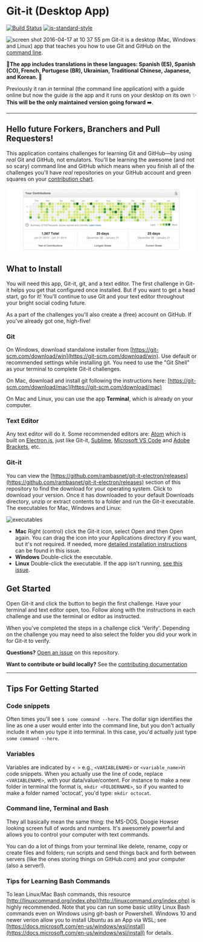 # Git-it (Desktop App)

[![Build Status](https://travis-ci.org/jlord/git-it-electron.svg?branch=master)](https://travis-ci.org/jlord/git-it-electron) [![js-standard-style](https://img.shields.io/badge/code%20style-standard-brightgreen.svg)](http://standardjs.com/)

![screen shot 2016-04-17 at 10 37 55 pm](https://cloud.githubusercontent.com/assets/1305617/14594613/23873f64-04ed-11e6-9d3b-72f424dd0842.png)
Git-it is a desktop (Mac, Windows and Linux) app that teaches you how to use Git and GitHub on the [command line](https://en.wikipedia.org/wiki/Command-line_interface).

**🚩The app includes translations in these languages: Spanish (ES), Spanish (CO), French, Portugese (BR), Ukrainian, Traditional Chinese, Japanese, and Korean. 🚩**

Previously it ran _in_ terminal (the command line application) with a guide online but now the guide _is_ the app and it runs on your desktop on its own :sparkles: **This will be the only maintained version going forward** :arrow_right:.

---
## Hello future Forkers, Branchers and Pull Requesters!

This application contains challenges for learning Git and GitHub—by using _real_ Git and GitHub, not emulators. You'll be learning the awesome (and not so scary) command line and GitHub which means when you finish all of the challenges you'll have _real_ repositories on your GitHub account and green squares on your [contribution chart](https://github.com/blog/1360-introducing-contributions).

![contributions](https://raw.githubusercontent.com/jlord/git-it/master/ghcc.png)

## What to Install

You will need this app, Git-it, git, and a text editor. The first challenge in Git-it helps you get that configured once installed. But if you want to get a head start, go for it! You'll continue to use Git and your text editor throughout your bright social coding future.

As a part of the challenges you'll also create a (free) account on GitHub. If you've already got one, high-five!

### Git

On Windows, download standalone installer from [https://git-scm.com/download/win](https://git-scm.com/download/win).
Use default or recommended settings while installing git. You need to use the "Git Shell" as your terminal to complete Git-it challenges.

On Mac, download and install git following the instructions here: [https://git-scm.com/download/mac](https://git-scm.com/download/mac)

On Mac and Linux, you can use the app **Terminal**, which is already on your computer.

### Text Editor

Any text editor will do it. Some recommended editors are: [Atom](http://atom.io) which is built on [Electron.js](http://electron.atom.io), just like Git-it, [Sublime](https://www.sublimetext.com), [Microsoft VS Code](https://code.visualstudio.com) and [Adobe Brackets](http://brackets.io), etc.

### Git-it

You can view the [https://github.com/rambasnet/git-it-electron/releases](https://github.com/rambasnet/git-it-electron/releases) section of this repository to find the download for your operating system. Click to download your version. Once it has downloaded to your default Downloads directory, unzip or extract contents to a folder and run the Git-it executable. The executables for Mac, Windows and Linux:

![executables](https://cloud.githubusercontent.com/assets/1305617/14696588/2b10abf8-0731-11e6-945e-f3d57114bce9.png)

- **Mac** Right (control) click the Git-it icon, select Open and then Open again. You can drag the icon into your Applications directory if you want, but it's not required. If needed, more [detailed installation instructions](https://github.com/jlord/git-it-electron/issues/121#issue-149747488) can be found in this issue.
- **Windows** Double-click the executable.
- **Linux** Double-click the executable. If the app isn't running, [see this issue](https://github.com/jlord/git-it-electron/issues/182).

## Get Started

Open Git-it and click the button to begin the first challenge. Have your terminal and text editor open, too. Follow along with the instructions in each challenge and use the terminal or editor as instructed.

When you've completed the steps in a challenge click 'Verify'. Depending on the challenge you may need to also select the folder you did your work in for Git-it to verify.

**Questions?** [Open an issue](http://github.com/jlord/git-it-electron/issues/new) on this repository.

**Want to contribute or build locally?** See the [contributing documentation](CONTRIBUTING.md)

---

## Tips For Getting Started

### Code snippets

Often times you'll see `$ some command --here`. The dollar sign identifies the line as one a user would enter into the command line, but you don't actually include it when you type it into terminal. In this case, you'd actually just type `some command --here`.

### Variables

Variables are indicated by `< >` e.g., `<VARIABLENAME>` or `<variable_name>`in code snippets. When you actually use the line of code, replace `<VARIABLENAME>`, with your data/value/content. For instance to make a new folder in terminal the format is, `mkdir <FOLDERNAME>`, so if you wanted to make a folder named 'octocat', you'd type: `mkdir octocat`.

### Command line, Terminal and Bash

They all basically mean the same thing: the MS-DOS, Doogie Howser looking screen full of words and numbers. It's awesomely powerful and allows you to control your computer with text commands.

You can do a lot of things from your terminal like delete, rename, copy or create files and folders; run scripts and send things back and forth between servers (like the ones storing things on GitHub.com) and your computer (also a server!).

### Tips for Learning Bash Commands

To lean Linux/Mac Bash commands, this resource [http://linuxcommand.org/index.php](http://linuxcommand.org/index.php) is highly recommended. Note that you can run some basic utility Linux Bash commands even on Windows using git-bash or Powershell. Windows 10 and newer verion allow you to install Ubuntu as an App via WSL; see [https://docs.microsoft.com/en-us/windows/wsl/install](https://docs.microsoft.com/en-us/windows/wsl/install) for details.
